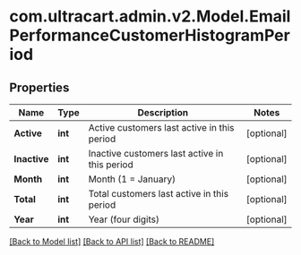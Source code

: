 
# com.ultracart.admin.v2.Model.EmailPerformanceCustomerHistogramPeriod

## Properties

Name | Type | Description | Notes
------------ | ------------- | ------------- | -------------
**Active** | **int** | Active customers last active in this period | [optional] 
**Inactive** | **int** | Inactive customers last active in this period | [optional] 
**Month** | **int** | Month (1 &#x3D; January) | [optional] 
**Total** | **int** | Total customers last active in this period | [optional] 
**Year** | **int** | Year (four digits) | [optional] 

[[Back to Model list]](../README.md#documentation-for-models)
[[Back to API list]](../README.md#documentation-for-api-endpoints)
[[Back to README]](../README.md)

